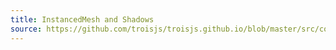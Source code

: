 ```yaml
---
title: InstancedMesh and Shadows
source: https://github.com/troisjs/troisjs.github.io/blob/master/src/components/misc/ShadowsExample.vue
---
```


<ClientOnly>
  <Dyn folder="misc" component="ShadowsExample" />
</ClientOnly>
